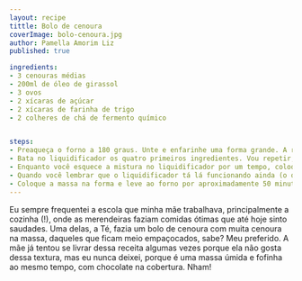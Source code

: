 ```yaml
---
layout: recipe  
tittle: Bolo de cenoura  
coverImage: bolo-cenoura.jpg  
author: Pamella Amorim Liz
published: true

ingredients:
- 3 cenouras médias  
- 200ml de óleo de girassol  
- 3 ovos  
- 2 xícaras de açúcar  
- 2 xícaras de farinha de trigo  
- 2 colheres de chá de fermento químico  


steps:  
- Preaqueça o forno a 180 graus. Unte e enfarinhe uma forma grande. A receita é grande. Pode ser forma retangular ou com furo no meio (que assa mais rápido e de forma mais uniforme)  
- Bata no liquidificador os quatro primeiros ingredientes. Vou repetir, cenoura, óleo, ovos e açúcar.  
- Enquanto você esquece a mistura no liquidificador por um tempo, coloque a farinha e o fermento em um bowl.  
- Quando você lembrar que o liquidificador tá lá funcionando ainda (o que é meio impossível de esquecer), coloque toda a mistura no bowl com farinha e mexa pra incorporar a mistura.  
- Coloque a massa na forma e leve ao forno por aproximadamente 50 minutos.
---
```


Eu sempre frequentei a escola que minha mãe trabalhava, principalmente a cozinha (!), onde as merendeiras faziam comidas ótimas que até hoje sinto saudades. Uma delas, a Té, fazia um bolo de cenoura com muita cenoura na massa, daqueles que ficam meio empaçocados, sabe? Meu preferido. A mãe já tentou se livrar dessa receita algumas vezes porque ela não gosta dessa textura, mas eu nunca deixei, porque é uma massa úmida e fofinha ao mesmo tempo, com chocolate na cobertura. Nham!
